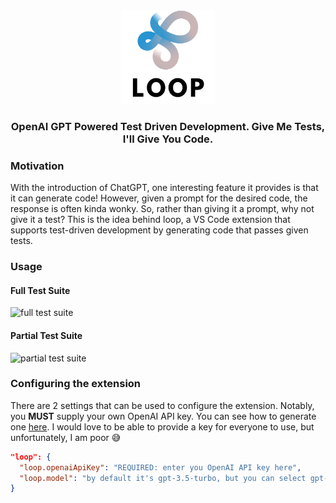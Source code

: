 <div align="center">
  <img src="assets/logo.png" alt="loop logo" width="150"/>
	<h3>
		 OpenAI GPT Powered Test Driven Development. Give Me Tests, I'll Give You Code.
	</h3>
</div>

### Motivation

With the introduction of ChatGPT, one interesting feature it provides is that it can generate code! However, given a prompt for the desired code, the response is often kinda wonky. So, rather than giving it a prompt, why not give it a test? This is the idea behind loop, a VS Code extension that supports test-driven development by generating code that passes given tests.

### Usage

#### Full Test Suite

![full test suite](assets/full-test-suite.gif)

#### Partial Test Suite

![partial test suite](assets/partial-test-suite.gif)

### Configuring the extension

There are 2 settings that can be used to configure the extension. Notably, you **MUST** supply your own OpenAI API key. You can see how to generate one [here](https://help.openai.com/en/articles/4936850-where-do-i-find-my-secret-api-key). I would love to be able to provide a key for everyone to use, but unfortunately, I am poor 😅

```json
"loop": {
  "loop.openaiApiKey": "REQUIRED: enter you OpenAI API key here",
  "loop.model": "by default it's gpt-3.5-turbo, but you can select gpt-4 if you are enrolled in their beta",
}
```
